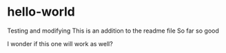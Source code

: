 # hello-world
Testing and modifying
This is an addition to the readme file
So far so good

I wonder if this one will work as well?
